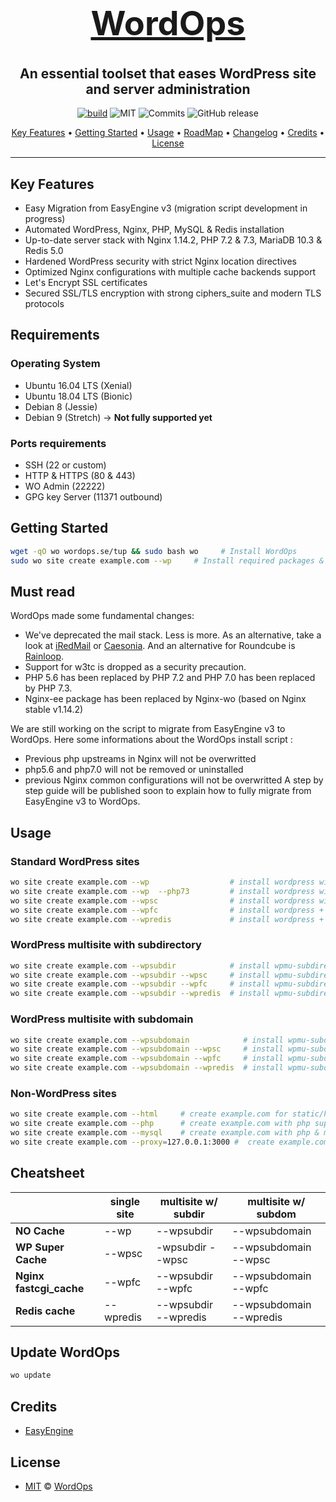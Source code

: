 <h1 align="center" style="font-size:54px;"><a href="https://wordops.org">
  WordOps</a>
  <br>
</h1>

<h2 align="center">An essential toolset that eases WordPress site and server administration</h2>

<p align="center">
<a href="https://travis-ci.org/WordOps/WordOps"><img src="https://travis-ci.org/WordOps/WordOps.svg?branch=master" alt="build"></a>
<img src="https://img.shields.io/github/license/wordops/wordops.svg" alt="MIT">
<img src="https://img.shields.io/github/last-commit/wordops/wordops.svg" alt="Commits">
<img alt="GitHub release" src="https://img.shields.io/github/release-pre/wordops/wordops.svg">
</p>

<p align="center">
  <a href="#key-features">Key Features</a> •
  <a href="#getting-started">Getting Started</a> •
  <a href="#usage">Usage</a> •
  <a href="https://github.com/WordOps/WordOps/wiki/Roadmap">RoadMap</a> •
  <a href="https://github.com/WordOps/WordOps/blob/master/CHANGELOG.md">Changelog</a> •
  <a href="#credits">Credits</a> •
  <a href="#license">License</a>
</p>

---

## Key Features

- Easy Migration from EasyEngine v3 (migration script development in progress)
- Automated WordPress, Nginx, PHP, MySQL & Redis installation
- Up-to-date server stack with Nginx 1.14.2, PHP 7.2 & 7.3, MariaDB 10.3 & Redis 5.0
- Hardened WordPress security with strict Nginx location directives
- Optimized Nginx configurations with multiple cache backends support
- Let's Encrypt SSL certificates
- Secured SSL/TLS encryption with strong ciphers_suite and modern TLS protocols

## Requirements

### Operating System

- Ubuntu 16.04 LTS (Xenial)
- Ubuntu 18.04 LTS (Bionic)
- Debian 8 (Jessie)
- Debian 9 (Stretch) -> **Not fully supported yet**

### Ports requirements

- SSH (22 or custom)
- HTTP & HTTPS (80 & 443)
- WO Admin (22222)
- GPG key Server (11371 outbound)

## Getting Started

```bash
wget -qO wo wordops.se/tup && sudo bash wo     # Install WordOps
sudo wo site create example.com --wp     # Install required packages & setup WordPress on example.com
```

## Must read

WordOps made some fundamental changes:

- We've deprecated the mail stack. Less is more. As an alternative, take a look at [iRedMail](https://www.iredmail.org/) or [Caesonia](https://github.com/vedetta-com/caesonia). And an alternative for Roundcube is [Rainloop](https://www.rainloop.net/).
- Support for w3tc is dropped as a security precaution.
- PHP 5.6 has been replaced by PHP 7.2 and PHP 7.0 has been replaced by PHP 7.3.
- Nginx-ee package has been replaced by Nginx-wo (based on Nginx stable v1.14.2)

We are still working on the script to migrate from EasyEngine v3 to WordOps. Here some informations about the WordOps install script :

- Previous php upstreams in Nginx will not be overwritted
- php5.6 and php7.0 will not be removed or uninstalled
- previous Nginx common configurations will not be overwritted
 A step by step guide will be published soon to explain how to fully migrate from EasyEngine v3 to WordOps.

## Usage

### Standard WordPress sites

```bash
wo site create example.com --wp                  # install wordpress without any page caching
wo site create example.com --wp  --php73         # install wordpress with PHP 7.3  without any page caching
wo site create example.com --wpsc                # install wordpress with wp-super-cache plugin
wo site create example.com --wpfc                # install wordpress + nginx fastcgi_cache
wo site create example.com --wpredis             # install wordpress + nginx redis_cache
```

### WordPress multisite with subdirectory

```bash
wo site create example.com --wpsubdir            # install wpmu-subdirectory without any page caching
wo site create example.com --wpsubdir --wpsc     # install wpmu-subdirectory with wp-super-cache plugin
wo site create example.com --wpsubdir --wpfc     # install wpmu-subdirectory + nginx fastcgi_cache
wo site create example.com --wpsubdir --wpredis  # install wpmu-subdirectory + nginx redis_cache
```

### WordPress multisite with subdomain

```bash
wo site create example.com --wpsubdomain            # install wpmu-subdomain without any page caching
wo site create example.com --wpsubdomain --wpsc     # install wpmu-subdomain with wp-super-cache plugin
wo site create example.com --wpsubdomain --wpfc     # install wpmu-subdomain + nginx fastcgi_cache
wo site create example.com --wpsubdomain --wpredis  # install wpmu-subdomain + nginx redis_cache
```

### Non-WordPress sites

```bash
wo site create example.com --html     # create example.com for static/html sites
wo site create example.com --php      # create example.com with php support
wo site create example.com --mysql    # create example.com with php & mysql support
wo site create example.com --proxy=127.0.0.1:3000 #  create example.com with nginx as reverse-proxy
```

## Cheatsheet

|                    |  single site  |   multisite w/ subdir  |  multisite w/ subdom     |
|--------------------|---------------|-----------------------|--------------------------|
| **NO Cache**       |  --wp         |  --wpsubdir           |  --wpsubdomain           |
| **WP Super Cache** |  --wpsc       |  -wpsubdir --wpsc    |  --wpsubdomain --wpsc    |
| **Nginx fastcgi_cache**    |  --wpfc       |  --wpsubdir --wpfc    |  --wpsubdomain --wpfc    |
| **Redis cache**    |  --wpredis    |  --wpsubdir --wpredis |  --wpsubdomain --wpredis |


## Update WordOps

```bash
wo update
```

## Credits

- [EasyEngine](https://github.com/easyengine/easyengine)

## License

- [MIT](http://opensource.org/licenses/MIT) © [WordOps](https://wordops.org)